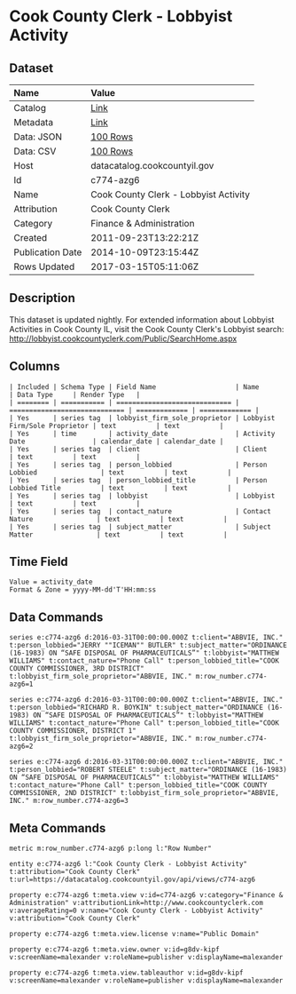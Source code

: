 # Cook County Clerk - Lobbyist Activity

## Dataset

| Name | Value |
| :--- | :---- |
| Catalog | [Link](https://catalog.data.gov/dataset/cook-county-clerk-lobbyist-activity-05e86) |
| Metadata | [Link](https://datacatalog.cookcountyil.gov/api/views/c774-azg6) |
| Data: JSON | [100 Rows](https://datacatalog.cookcountyil.gov/api/views/c774-azg6/rows.json?max_rows=100) |
| Data: CSV | [100 Rows](https://datacatalog.cookcountyil.gov/api/views/c774-azg6/rows.csv?max_rows=100) |
| Host | datacatalog.cookcountyil.gov |
| Id | c774-azg6 |
| Name | Cook County Clerk - Lobbyist Activity |
| Attribution | Cook County Clerk |
| Category | Finance & Administration |
| Created | 2011-09-23T13:22:21Z |
| Publication Date | 2014-10-09T23:15:44Z |
| Rows Updated | 2017-03-15T05:11:06Z |

## Description

This dataset is updated nightly. For extended information about Lobbyist Activities in Cook County IL, visit the Cook County Clerk's Lobbyist search: http://lobbyist.cookcountyclerk.com/Public/SearchHome.aspx

## Columns

```ls
| Included | Schema Type | Field Name                    | Name                          | Data Type     | Render Type   |
| ======== | =========== | ============================= | ============================= | ============= | ============= |
| Yes      | series tag  | lobbyist_firm_sole_proprietor | Lobbyist Firm/Sole Proprietor | text          | text          |
| Yes      | time        | activity_date                 | Activity Date                 | calendar_date | calendar_date |
| Yes      | series tag  | client                        | Client                        | text          | text          |
| Yes      | series tag  | person_lobbied                | Person Lobbied                | text          | text          |
| Yes      | series tag  | person_lobbied_title          | Person Lobbied Title          | text          | text          |
| Yes      | series tag  | lobbyist                      | Lobbyist                      | text          | text          |
| Yes      | series tag  | contact_nature                | Contact Nature                | text          | text          |
| Yes      | series tag  | subject_matter                | Subject Matter                | text          | text          |
```

## Time Field

```ls
Value = activity_date
Format & Zone = yyyy-MM-dd'T'HH:mm:ss
```

## Data Commands

```ls
series e:c774-azg6 d:2016-03-31T00:00:00.000Z t:client="ABBVIE, INC." t:person_lobbied="JERRY ""ICEMAN"" BUTLER" t:subject_matter="ORDINANCE (16-1983) ON “SAFE DISPOSAL OF PHARMACEUTICALS”" t:lobbyist="MATTHEW WILLIAMS" t:contact_nature="Phone Call" t:person_lobbied_title="COOK COUNTY COMMISSIONER, 3RD DISTRICT" t:lobbyist_firm_sole_proprietor="ABBVIE, INC." m:row_number.c774-azg6=1

series e:c774-azg6 d:2016-03-31T00:00:00.000Z t:client="ABBVIE, INC." t:person_lobbied="RICHARD R. BOYKIN" t:subject_matter="ORDINANCE (16-1983) ON “SAFE DISPOSAL OF PHARMACEUTICALS”" t:lobbyist="MATTHEW WILLIAMS" t:contact_nature="Phone Call" t:person_lobbied_title="COOK COUNTY COMMISSIONER, DISTRICT 1" t:lobbyist_firm_sole_proprietor="ABBVIE, INC." m:row_number.c774-azg6=2

series e:c774-azg6 d:2016-03-31T00:00:00.000Z t:client="ABBVIE, INC." t:person_lobbied="ROBERT STEELE" t:subject_matter="ORDINANCE (16-1983) ON “SAFE DISPOSAL OF PHARMACEUTICALS”" t:lobbyist="MATTHEW WILLIAMS" t:contact_nature="Phone Call" t:person_lobbied_title="COOK COUNTY COMMISSIONER, 2ND DISTRICT" t:lobbyist_firm_sole_proprietor="ABBVIE, INC." m:row_number.c774-azg6=3
```

## Meta Commands

```ls
metric m:row_number.c774-azg6 p:long l:"Row Number"

entity e:c774-azg6 l:"Cook County Clerk - Lobbyist Activity" t:attribution="Cook County Clerk" t:url=https://datacatalog.cookcountyil.gov/api/views/c774-azg6

property e:c774-azg6 t:meta.view v:id=c774-azg6 v:category="Finance & Administration" v:attributionLink=http://www.cookcountyclerk.com v:averageRating=0 v:name="Cook County Clerk - Lobbyist Activity" v:attribution="Cook County Clerk"

property e:c774-azg6 t:meta.view.license v:name="Public Domain"

property e:c774-azg6 t:meta.view.owner v:id=g8dv-kipf v:screenName=malexander v:roleName=publisher v:displayName=malexander

property e:c774-azg6 t:meta.view.tableauthor v:id=g8dv-kipf v:screenName=malexander v:roleName=publisher v:displayName=malexander
```